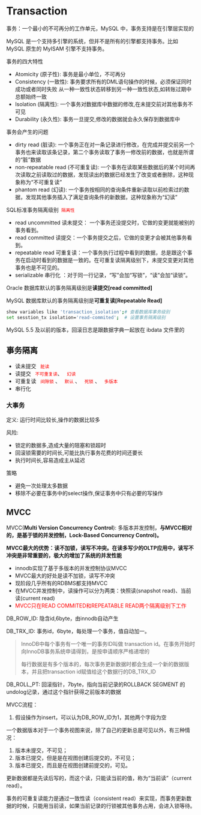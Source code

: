 # Transaction

事务：一个最小的不可再分的工作单元，MySQL 中，事务支持是在引擎层实现的

MySQL 是一个支持多引擎的系统，但并不是所有的引擎都支持事务。比如 MySQL 原生的 MyISAM 引擎不支持事务。

事务的四大特性

- Atomicity (原子性): 事务是最小单位，不可再分
- Consistency (一致性):   事务要求所有的DML语句操作的时候，必须保证同时成功或者同时失败 从一种一致性状态转移到另一种一致性状态,如转账过期中总额始终一致
- Isolation (隔离性):   一个事务对数据库中数据的修改,在未提交前对其他事务不可见
- Durability (永久性):  事务一旦提交,修改的数据就会永久保存到数据库中

事务会产生的问题

- dirty read (脏读): 一个事务正在对一条记录进行修改，在完成并提交前另一个事务也来读取该条记录，第二个事务读取了事务一修改前的数据，也就是所谓的“脏”数据
- non-repeatable read (不可重复读): 一个事务在读取某些数据后的某个时间再次读取之前读取过的数据，发现读出的数据已经发生了改变或者删除，这种现象称为“不可重复读”
- phantom read (幻读): 一个事务按相同的查询条件重新读取以前检索过的数据，发现其他事务插入了满足查询条件的新数据，这种现象称为“幻读”

SQL标准事务隔离级别<font color="red">`` 隔离性``</font>

- read uncommitted 读未提交： 一个事务还没提交时，它做的变更就能被别的事务看到。
- read committed 读提交：一个事务提交之后，它做的变更才会被其他事务看到。
- repeatable read 可重复读：一个事务执行过程中看到的数据，总是跟这个事务在启动时看到的数据是一致的。在可重复读隔离级别下，未提交变更对其他事务也是不可见的。
- serializable 串行化 ：对于同一行记录，“写”会加“写锁”，“读”会加“读锁”。

Oracle 数据库默认的事务隔离级别是**读提交[read committed]**

MySQL 数据库默认的事务隔离级别是**可重复读[Repeatable Read]**

```bash
show variables like 'transaction_isolation';# 查看数据库事务级别
set sesstion_tx isolation='read-commited';  # 设置事务隔离级别
```

MySQL 5.5 及以前的版本，回滚日志是跟数据字典一起放在 ibdata 文件里的

## 事务隔离

- 读未提交        <font color="red">`` 脏读``</font>
- 读提交   <font color="red">`` 不可重复读``</font>、     <font color="red">`` 幻读``</font> 
- 可重复读   <font color="red">`` 间隙锁``</font> 、       <font color="red">`` 默认``</font> 、  <font color="red">`` 死锁``</font> 、    <font color="red">`` 多版本``</font> 
- 串行化

### 大事务

定义: 运行时间比较长,操作的数据比较多

风险: 

- 锁定的数据多,造成大量的阻塞和锁超时
- 回滚锁需要的时间长,可能比执行事务花费的时间还要长
- 执行时间长,容易造成主从延迟

策略

- 避免一次处理太多数据
- 移除不必要在事务中的select操作,保证事务中只有必要的写操作



## MVCC

MVCC(**Multi Version Concurrency Control**): 多版本并发控制，**与MVCC相对的，是基于锁的并发控制，Lock-Based Concurrency Control)。**

**MVCC最大的优势：读不加锁，读写不冲突。在读多写少的OLTP应用中，读写不冲突是非常重要的，极大的增加了系统的并发性能**

- innodb实现了基于多版本的并发控制协议MVCC
- MVCC最大的好处是读不加锁，读写不冲突
- 现阶段几乎所有的RDBMS都支持MVCC
- 在MVCC并发控制中，读操作可以分为两类：快照读(snapshot read)、当前读(current read)
- <font color="red">MVCC只在READ COMMITED和REPEATABLE READ两个隔离级别下工作</font>



DB_ROW_ID: 隐含id,6byte，由innodb自动产生

DB_TRX_ID: 事务id，6byte，每处理一个事务，值自动加一。

> InnoDB中每个事务有一个唯一的事务ID叫做 transaction id。在事务开始时向InnoDB事务系统申请得到，是按申请顺序严格递增的
>
> 每行数据是有多个版本的，每次事务更新数据时都会生成一个新的数据版本，并且把transaction id赋值给这个数据行的DB_TRX_ID

DB_ROLL_PT: 回滚指针，7byte，指向当前记录的ROLLBACK SEGMENT 的undolog记录，通过这个指针获得之前版本的数据

MVCC流程：

1. 假设操作为insert，可以认为DB_ROW_ID为1，其他两个字段为空



一个数据版本对于一个事务视图来说，除了自己的更新总是可见以外，有三种情况：

1. 版本未提交，不可见；
2. 版本已提交，但是是在视图创建后提交的，不可见；
3. 版本已提交，而且是在视图创建前提交的，可见。

更新数据都是先读后写的，而这个读，只能读当前的值，称为“当前读”（current read）。

事务的可重复读能力是通过一致性读（consistent read）来实现，而事务更新数据的时候，只能用当前读，如果当前记录的行锁被其他事务占用，会进入锁等待。